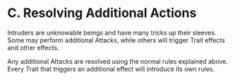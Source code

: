 # C. Resolving Additional Actions

Intruders are unknowable beings and have many
tricks up their sleeves. Some may perform additional Attacks, while others will trigger Trait effects and
other effects.

Any additional Attacks are resolved using the normal rules explained above. Every Trait that triggers
an additional effect will introduce its own rules.